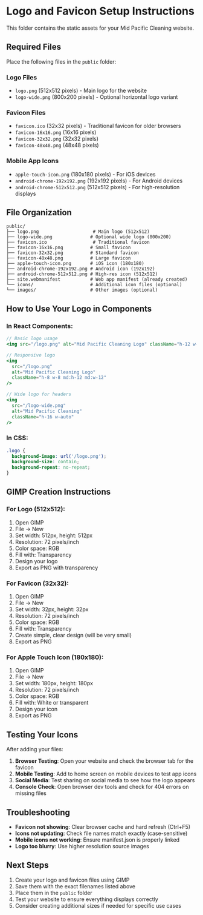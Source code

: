 # Logo and Favicon Setup Instructions

This folder contains the static assets for your Mid Pacific Cleaning website.

## Required Files

Place the following files in the `public` folder:

### Logo Files
- `logo.png` (512x512 pixels) - Main logo for the website
- `logo-wide.png` (800x200 pixels) - Optional horizontal logo variant

### Favicon Files
- `favicon.ico` (32x32 pixels) - Traditional favicon for older browsers
- `favicon-16x16.png` (16x16 pixels)
- `favicon-32x32.png` (32x32 pixels)
- `favicon-48x48.png` (48x48 pixels)

### Mobile App Icons
- `apple-touch-icon.png` (180x180 pixels) - For iOS devices
- `android-chrome-192x192.png` (192x192 pixels) - For Android devices
- `android-chrome-512x512.png` (512x512 pixels) - For high-resolution displays

## File Organization

```
public/
├── logo.png                    # Main logo (512x512)
├── logo-wide.png              # Optional wide logo (800x200)
├── favicon.ico                 # Traditional favicon
├── favicon-16x16.png          # Small favicon
├── favicon-32x32.png          # Standard favicon
├── favicon-48x48.png          # Large favicon
├── apple-touch-icon.png       # iOS icon (180x180)
├── android-chrome-192x192.png # Android icon (192x192)
├── android-chrome-512x512.png # High-res icon (512x512)
├── site.webmanifest           # Web app manifest (already created)
└── icons/                     # Additional icon files (optional)
└── images/                    # Other images (optional)
```

## How to Use Your Logo in Components

### In React Components:
```jsx
// Basic logo usage
<img src="/logo.png" alt="Mid Pacific Cleaning Logo" className="h-12 w-12" />

// Responsive logo
<img 
  src="/logo.png" 
  alt="Mid Pacific Cleaning Logo" 
  className="h-8 w-8 md:h-12 md:w-12" 
/>

// Wide logo for headers
<img 
  src="/logo-wide.png" 
  alt="Mid Pacific Cleaning" 
  className="h-16 w-auto" 
/>
```

### In CSS:
```css
.logo {
  background-image: url('/logo.png');
  background-size: contain;
  background-repeat: no-repeat;
}
```

## GIMP Creation Instructions

### For Logo (512x512):
1. Open GIMP
2. File → New
3. Set width: 512px, height: 512px
4. Resolution: 72 pixels/inch
5. Color space: RGB
6. Fill with: Transparency
7. Design your logo
8. Export as PNG with transparency

### For Favicon (32x32):
1. Open GIMP
2. File → New
3. Set width: 32px, height: 32px
4. Resolution: 72 pixels/inch
5. Color space: RGB
6. Fill with: Transparency
7. Create simple, clear design (will be very small)
8. Export as PNG

### For Apple Touch Icon (180x180):
1. Open GIMP
2. File → New
3. Set width: 180px, height: 180px
4. Resolution: 72 pixels/inch
5. Color space: RGB
6. Fill with: White or transparent
7. Design your icon
8. Export as PNG

## Testing Your Icons

After adding your files:

1. **Browser Testing**: Open your website and check the browser tab for the favicon
2. **Mobile Testing**: Add to home screen on mobile devices to test app icons
3. **Social Media**: Test sharing on social media to see how the logo appears
4. **Console Check**: Open browser dev tools and check for 404 errors on missing files

## Troubleshooting

- **Favicon not showing**: Clear browser cache and hard refresh (Ctrl+F5)
- **Icons not updating**: Check file names match exactly (case-sensitive)
- **Mobile icons not working**: Ensure manifest.json is properly linked
- **Logo too blurry**: Use higher resolution source images

## Next Steps

1. Create your logo and favicon files using GIMP
2. Save them with the exact filenames listed above
3. Place them in the `public` folder
4. Test your website to ensure everything displays correctly
5. Consider creating additional sizes if needed for specific use cases
